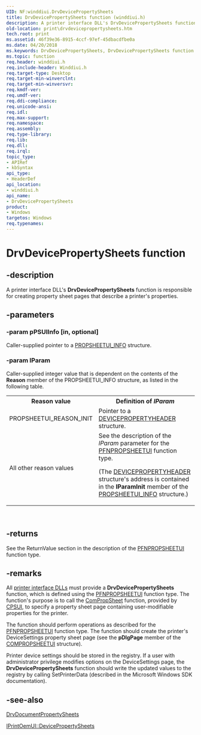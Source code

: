 ```yaml
---
UID: NF:winddiui.DrvDevicePropertySheets
title: DrvDevicePropertySheets function (winddiui.h)
description: A printer interface DLL's DrvDevicePropertySheets function is responsible for creating property sheet pages that describe a printer's properties.
old-location: print\drvdevicepropertysheets.htm
tech.root: print
ms.assetid: 46f39e36-8915-4ccf-97ef-45dbacdfbe0a
ms.date: 04/20/2018
ms.keywords: DrvDevicePropertySheets, DrvDevicePropertySheets function [Print Devices], print.drvdevicepropertysheets, print_interface-graphics_f7a16b0a-c0f3-48c8-83a0-ce44a80ff546.xml, winddiui/DrvDevicePropertySheets
ms.topic: function
req.header: winddiui.h
req.include-header: Winddiui.h
req.target-type: Desktop
req.target-min-winverclnt: 
req.target-min-winversvr: 
req.kmdf-ver: 
req.umdf-ver: 
req.ddi-compliance: 
req.unicode-ansi: 
req.idl: 
req.max-support: 
req.namespace: 
req.assembly: 
req.type-library: 
req.lib: 
req.dll: 
req.irql: 
topic_type:
- APIRef
- kbSyntax
api_type:
- HeaderDef
api_location:
- winddiui.h
api_name:
- DrvDevicePropertySheets
product:
- Windows
targetos: Windows
req.typenames: 
---
```


# DrvDevicePropertySheets function


## -description


A printer interface DLL's <b>DrvDevicePropertySheets</b> function is responsible for creating property sheet pages that describe a printer's properties.


## -parameters




### -param pPSUIInfo [in, optional]

Caller-supplied pointer to a <a href="https://docs.microsoft.com/windows-hardware/drivers/ddi/content/compstui/ns-compstui-_propsheetui_info">PROPSHEETUI_INFO</a> structure.


### -param lParam

Caller-supplied integer value that is dependent on the contents of the <b>Reason</b> member of the PROPSHEETUI_INFO structure, as listed in the following table.

<table>
<tr>
<th>Reason value</th>
<th>Definition of <i>lParam</i></th>
</tr>
<tr>
<td>
PROPSHEETUI_REASON_INIT

</td>
<td>
Pointer to a <a href="https://docs.microsoft.com/windows-hardware/drivers/ddi/content/winddiui/ns-winddiui-_devicepropertyheader">DEVICEPROPERTYHEADER</a> structure.

</td>
</tr>
<tr>
<td>
All other reason values

</td>
<td>
See the description of the <i>lParam</i> parameter for the <a href="https://docs.microsoft.com/windows-hardware/drivers/ddi/content/compstui/nc-compstui-pfnpropsheetui">PFNPROPSHEETUI</a> function type.

(The <a href="https://docs.microsoft.com/windows-hardware/drivers/ddi/content/winddiui/ns-winddiui-_devicepropertyheader">DEVICEPROPERTYHEADER</a> structure's address is contained in the <b>lParamInit</b> member of the <a href="https://docs.microsoft.com/windows-hardware/drivers/ddi/content/compstui/ns-compstui-_propsheetui_info">PROPSHEETUI_INFO</a> structure.)

</td>
</tr>
</table>
 


## -returns



See the ReturnValue section in the description of the <a href="https://docs.microsoft.com/windows-hardware/drivers/ddi/content/compstui/nc-compstui-pfnpropsheetui">PFNPROPSHEETUI</a> function type.




## -remarks



All <a href="https://docs.microsoft.com/windows-hardware/drivers/print/printer-interface-dll">printer interface DLLs</a> must provide a <b>DrvDevicePropertySheets</b> function, which is defined using the <a href="https://docs.microsoft.com/windows-hardware/drivers/ddi/content/compstui/nc-compstui-pfnpropsheetui">PFNPROPSHEETUI</a> function type. The function's purpose is to call the <a href="https://docs.microsoft.com/windows-hardware/drivers/ddi/content/compstui/nc-compstui-pfncompropsheet">ComPropSheet</a> function, provided by <a href="https://docs.microsoft.com/windows-hardware/drivers/print/common-property-sheet-user-interface">CPSUI</a>, to specify a property sheet page containing user-modifiable properties for the printer.

The function should perform operations as described for the <a href="https://docs.microsoft.com/windows-hardware/drivers/ddi/content/compstui/nc-compstui-pfnpropsheetui">PFNPROPSHEETUI</a> function type. The function should create the printer's DeviceSettings property sheet page (see the <b>pDlgPage</b> member of the <a href="https://docs.microsoft.com/windows-hardware/drivers/ddi/content/compstui/ns-compstui-_compropsheetui">COMPROPSHEETUI</a> structure).

Printer device settings should be stored in the registry. If a user with administrator privilege modifies options on the DeviceSettings page, the <b>DrvDevicePropertySheets</b> function should write the updated values to the registry by calling SetPrinterData (described in the Microsoft Windows SDK documentation).




## -see-also




<a href="https://docs.microsoft.com/windows-hardware/drivers/ddi/content/winddiui/nf-winddiui-drvdocumentpropertysheets">DrvDocumentPropertySheets</a>



<a href="https://docs.microsoft.com/windows-hardware/drivers/ddi/content/prcomoem/nf-prcomoem-iprintoemui-devicepropertysheets">IPrintOemUI::DevicePropertySheets</a>
 

 

